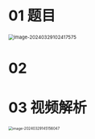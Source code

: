 # 01 题目

<img src="https://cvp.oss-cn-shanghai.aliyuncs.com/picgo/202403291024741.png" alt="image-20240329102417575" style="zoom: 67%;" />

# 02 



# 03 视频解析

<img src="https://cvp.oss-cn-shanghai.aliyuncs.com/picgo/202403291451252.png" alt="image-20240329145156047" style="zoom:50%;" />

